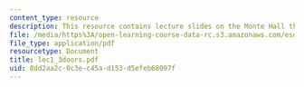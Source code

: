 ```yaml
---
content_type: resource
description: This resource contains lecture slides on the Monte Hall three door problem.
file: /media/https%3A/open-learning-course-data-rc.s3.amazonaws.com/esd-86-models-data-and-inference-for-socio-technical-systems-spring-2007/8dd2aa2c0c3ec45ad153d5efeb68097f_lec1_3doors.pdf
file_type: application/pdf
resourcetype: Document
title: lec1_3doors.pdf
uid: 8dd2aa2c-0c3e-c45a-d153-d5efeb68097f
---
```

